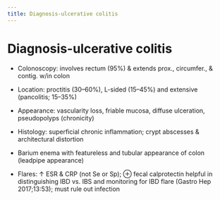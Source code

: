 ```yaml
---
title: Diagnosis-ulcerative colitis
---
```


# Diagnosis-ulcerative colitis

- Colonoscopy: involves rectum (95%) & extends prox., circumfer., & contig. w/in colon

- Location: proctitis (30–60%), L-sided (15–45%) and extensive (pancolitis; 15–35%)

- Appearance: vascularity loss, friable mucosa, diffuse ulceration, pseudopolyps (chronicity)

- Histology: superficial chronic inflammation; crypt abscesses & architectural distortion

- Barium enema with featureless and tubular appearance of colon (leadpipe appearance)

- Flares: ↑ ESR & CRP (not Se or Sp); ⊕ fecal calprotectin helpful in distinguishing IBD vs. IBS and monitoring for IBD flare (Gastro Hep 2017;13:53); must rule out infection
